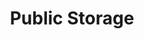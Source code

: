 ---
title: "Public Storage"
url: /gresham/public-storage-northeast-hogan-drive/
shop: storage rental
---
